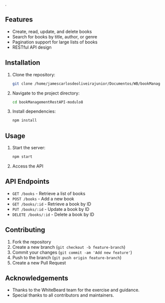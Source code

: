 .

## Features

- Create, read, update, and delete books
- Search for books by title, author, or genre
- Pagination support for large lists of books
- RESTful API design

## Installation

1. Clone the repository:
   ```bash
   git clone /home/jamescarlosdeoliveirajunior/Documentos/WB/bookManagementRestAPI-modulo8
   ```
2. Navigate to the project directory:
   ```bash
   cd bookManagementRestAPI-modulo8
   ```
3. Install dependencies:
   ```bash
   npm install
   ```

## Usage

1. Start the server:
   ```bash
   npm start
   ```
2. Access the API

## API Endpoints

- `GET /books` - Retrieve a list of books
- `POST /books` - Add a new book
- `GET /books/:id` - Retrieve a book by ID
- `PUT /books/:id` - Update a book by ID
- `DELETE /books/:id` - Delete a book by ID

## Contributing

1. Fork the repository
2. Create a new branch (`git checkout -b feature-branch`)
3. Commit your changes (`git commit -am 'Add new feature'`)
4. Push to the branch (`git push origin feature-branch`)
5. Create a new Pull Request

## Acknowledgements

- Thanks to the WhiteBeard team for the exercise and guidance.
- Special thanks to all contributors and maintainers.
